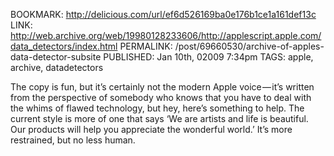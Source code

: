BOOKMARK: http://delicious.com/url/ef6d526169ba0e176b1ce1a161def13c
LINK: http://web.archive.org/web/19980128233606/http://applescript.apple.com/data_detectors/index.html
PERMALINK: /post/69660530/archive-of-apples-data-detector-subsite
PUBLISHED: Jan 10th, 02009 7:34pm
TAGS: apple, archive, datadetectors

The copy is fun, but it’s certainly not the modern Apple voice — it’s written
from the perspective of somebody who knows that you have to deal with the
whims of flawed technology, but hey, here’s something to help. The current
style is more of one that says ‘We are artists and life is beautiful. Our
products will help you appreciate the wonderful world.’ It’s more restrained,
but no less human.